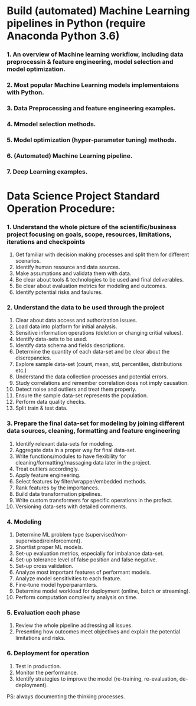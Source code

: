 # Build (automated) Machine Learning pipelines in Python (require Anaconda Python 3.6)

### 1. An overview of Machine learning workflow, including data preprocessin & feature engineering, model selection and model optimization.  

### 2. Most popular Machine Learning models implementaions with Python.

### 3. Data Preprocessing and feature engineering examples.

### 4. Mmodel selection methods.

### 5. Model optimization (hyper-parameter tuning) methods.

### 6. (Automated) Machine Learning pipeline.

### 7. Deep Learning examples. 





# Data Science Project Standard Operation Procedure:

### 1. Understand the whole picture of the scientific/business project focusing on goals, scope, resources, limitations, iterations and checkpoints
1. Get familiar with decision making processes and split them for different scenarios.
2. Identify human resource and data sources.
3. Make assumptions and validata them with data.
4. Be clear about tools & technologies to be used and final deliverables.
5. Be clear about evaluation metrics for modeling and outcomes.
6. Identify potential risks and faulures. 

### 2. Understand the data to be used through the project
1. Clear about data access and authorization issues.
2. Load data into platform for initial analysis.
3. Sensitive information operations (deletion or changing critial values).
4. Identify data-sets to be used.
5. Identify data schema and fields descriptions.
6. Determine the quantity of each data-set and be clear about the discrepancies.
7. Explore sample data-set (count, mean, std, percentiles, distributions etc.)
8. Understand the data collection processes and potential errors. 
9. Study correlations and remember correlation does not imply causation.
10. Detect noise and outliers and treat them properly.
11. Ensure the sample data-set represents the population.
12. Perform data quality checks.
13. Split train & test data.

### 3. Prepare the final data-set for modeling by joining different data sources, cleaning, formatting and feature engineering
1. Identify relevant data-sets for modeling.
2. Aggregate data in a proper way for final data-set.
3. Write functions/modules to have flexibility for cleaning/formatting/massaging data later in the project.
4. Treat outliers accordingly.
5. Apply feature engineering.
6. Select features by filter/wrapper/embedded methods.
7. Rank features by the importances.
8. Build data transformation pipelines.
9. Write custom transformers for specific operations in the profect.
10. Versioning data-sets with detailed comments.

### 4. Modeling
1. Determine ML problem type (supervised/non-supervised/reinforcement).
2. Shortlist proper ML models.
3. Set-up evaluation metrics, especially for imbalance data-set.
4. Set-up tolerance level of false position and false negative.
5. Set-up cross validation.
6. Analyze most important features of performant models.
7. Analyze model sensitivities to each feature.
8. Fine-tune model hyperparamters.
9. Determine model workload for deployment (online, batch or streaming).
10. Perform computation complexity analysis on time.

### 5. Evaluation each phase
1. Review the whole pipeline addressing all issues.
2. Presenting how outcomes meet objectives and explain the potential limitations and risks.

### 6. Deployment for operation
1. Test in production.
2. Monitor the performance.
3. Identify strategies to improve the model (re-training, re-evaluation, de-deployment).

PS: always documenting the thinking processes.
